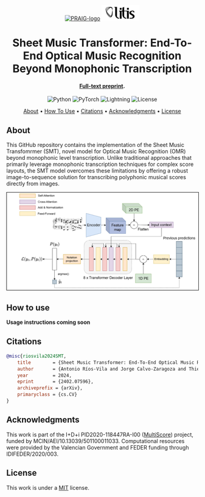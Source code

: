 <p align='center'>
  <a href='https://praig.ua.es/'><img src='https://i.imgur.com/Iu7CvC1.png' alt='PRAIG-logo' width='100'></a>
  <a href='https://www.litislab.fr/'><img src='graphics/Litis_Logo.png' alt='LITIS-logo' width='100'></a>
</p>

<h1 align='center'>Sheet Music Transformer: End-To-End Optical Music Recognition Beyond Monophonic Transcription</h1>

<h4 align='center'><a href='https://arxiv.org/abs/2402.07596' target='_blank'>Full-text preprint</a>.</h4>

<p align='center'>
  <img src='https://img.shields.io/badge/python-3.9.0-orange' alt='Python'>
  <img src='https://img.shields.io/badge/PyTorch-%23EE4C2C.svg?style=flat&logo=PyTorch&logoColor=white' alt='PyTorch'>
  <img src='https://img.shields.io/badge/-Lightning-792ee5?logo=pytorchlightning&logoColor=white' alt='Lightning'>
  <img src='https://img.shields.io/static/v1?label=License&message=MIT&color=blue' alt='License'>
</p>

<p align='center'>
  <a href='#about'>About</a> •
  <a href='#how-to-use'>How To Use</a> •
  <a href='#citations'>Citations</a> •
  <a href='#acknowledgments'>Acknowledgments</a> •
  <a href='#license'>License</a>
</p>

## About

This GitHub repository contains the implementation of the Sheet Music Transfomrmer (SMT), novel model for Optical Music Recognition (OMR) beyond monophonic level transcription. Unlike traditional approaches that primarily leverage monophonic transcription techniques for complex score layouts, the SMT model overcomes these limitations by offering a robust image-to-sequence solution for transcribing polyphonic musical scores directly from images.

<p align="center">
  <img src="graphics/SMT.jpg" alt="content" style="border: 1px solid black; width: 800px;">
</p>

## How to use
**Usage instructions coming soon**

## Citations

```bibtex
@misc{riosvila2024SMT,
	title        = {Sheet Music Transformer: End-To-End Optical Music Recognition Beyond Monophonic Transcription},
	author       = {Antonio Ríos-Vila and Jorge Calvo-Zaragoza and Thierry Paquet},
	year         = 2024,
	eprint       = {2402.07596},
	archiveprefix = {arXiv},
	primaryclass = {cs.CV}
}
```

## Acknowledgments

This work is part of the I+D+i PID2020-118447RA-I00 ([MultiScore](https://sites.google.com/view/multiscore-project)) project, funded by MCIN/AEI/10.13039/501100011033. Computational resources were provided by the Valencian Government and FEDER funding through IDIFEDER/2020/003.

## License

This work is under a [MIT](LICENSE) license.